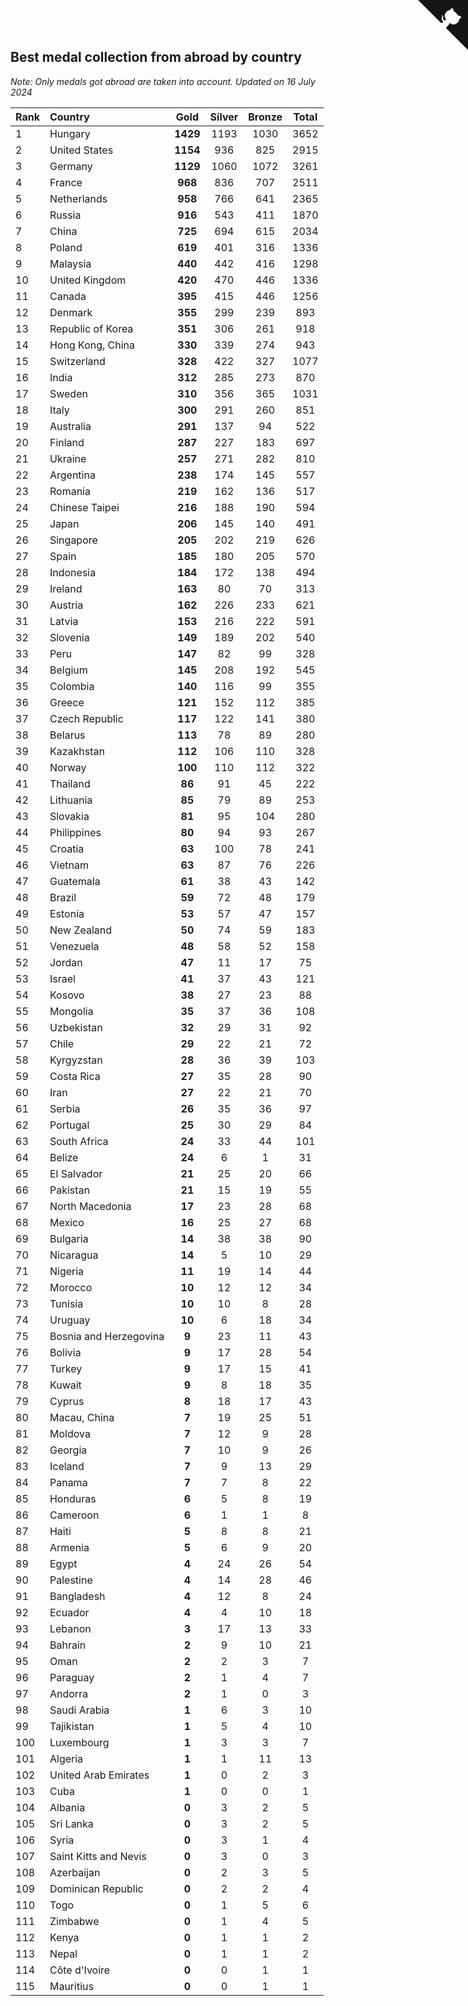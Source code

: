 ## Best medal collection from abroad by country

*Note: Only medals got abroad are taken into account.*
*Updated on 16 July 2024*

| Rank | Country | Gold | Silver | Bronze | Total |
| :--- | :--- | :--: | :--: | :--: | :--: |
| 1 | Hungary | **1429** | 1193 | 1030 | 3652 |
| 2 | United States | **1154** | 936 | 825 | 2915 |
| 3 | Germany | **1129** | 1060 | 1072 | 3261 |
| 4 | France | **968** | 836 | 707 | 2511 |
| 5 | Netherlands | **958** | 766 | 641 | 2365 |
| 6 | Russia | **916** | 543 | 411 | 1870 |
| 7 | China | **725** | 694 | 615 | 2034 |
| 8 | Poland | **619** | 401 | 316 | 1336 |
| 9 | Malaysia | **440** | 442 | 416 | 1298 |
| 10 | United Kingdom | **420** | 470 | 446 | 1336 |
| 11 | Canada | **395** | 415 | 446 | 1256 |
| 12 | Denmark | **355** | 299 | 239 | 893 |
| 13 | Republic of Korea | **351** | 306 | 261 | 918 |
| 14 | Hong Kong, China | **330** | 339 | 274 | 943 |
| 15 | Switzerland | **328** | 422 | 327 | 1077 |
| 16 | India | **312** | 285 | 273 | 870 |
| 17 | Sweden | **310** | 356 | 365 | 1031 |
| 18 | Italy | **300** | 291 | 260 | 851 |
| 19 | Australia | **291** | 137 | 94 | 522 |
| 20 | Finland | **287** | 227 | 183 | 697 |
| 21 | Ukraine | **257** | 271 | 282 | 810 |
| 22 | Argentina | **238** | 174 | 145 | 557 |
| 23 | Romania | **219** | 162 | 136 | 517 |
| 24 | Chinese Taipei | **216** | 188 | 190 | 594 |
| 25 | Japan | **206** | 145 | 140 | 491 |
| 26 | Singapore | **205** | 202 | 219 | 626 |
| 27 | Spain | **185** | 180 | 205 | 570 |
| 28 | Indonesia | **184** | 172 | 138 | 494 |
| 29 | Ireland | **163** | 80 | 70 | 313 |
| 30 | Austria | **162** | 226 | 233 | 621 |
| 31 | Latvia | **153** | 216 | 222 | 591 |
| 32 | Slovenia | **149** | 189 | 202 | 540 |
| 33 | Peru | **147** | 82 | 99 | 328 |
| 34 | Belgium | **145** | 208 | 192 | 545 |
| 35 | Colombia | **140** | 116 | 99 | 355 |
| 36 | Greece | **121** | 152 | 112 | 385 |
| 37 | Czech Republic | **117** | 122 | 141 | 380 |
| 38 | Belarus | **113** | 78 | 89 | 280 |
| 39 | Kazakhstan | **112** | 106 | 110 | 328 |
| 40 | Norway | **100** | 110 | 112 | 322 |
| 41 | Thailand | **86** | 91 | 45 | 222 |
| 42 | Lithuania | **85** | 79 | 89 | 253 |
| 43 | Slovakia | **81** | 95 | 104 | 280 |
| 44 | Philippines | **80** | 94 | 93 | 267 |
| 45 | Croatia | **63** | 100 | 78 | 241 |
| 46 | Vietnam | **63** | 87 | 76 | 226 |
| 47 | Guatemala | **61** | 38 | 43 | 142 |
| 48 | Brazil | **59** | 72 | 48 | 179 |
| 49 | Estonia | **53** | 57 | 47 | 157 |
| 50 | New Zealand | **50** | 74 | 59 | 183 |
| 51 | Venezuela | **48** | 58 | 52 | 158 |
| 52 | Jordan | **47** | 11 | 17 | 75 |
| 53 | Israel | **41** | 37 | 43 | 121 |
| 54 | Kosovo | **38** | 27 | 23 | 88 |
| 55 | Mongolia | **35** | 37 | 36 | 108 |
| 56 | Uzbekistan | **32** | 29 | 31 | 92 |
| 57 | Chile | **29** | 22 | 21 | 72 |
| 58 | Kyrgyzstan | **28** | 36 | 39 | 103 |
| 59 | Costa Rica | **27** | 35 | 28 | 90 |
| 60 | Iran | **27** | 22 | 21 | 70 |
| 61 | Serbia | **26** | 35 | 36 | 97 |
| 62 | Portugal | **25** | 30 | 29 | 84 |
| 63 | South Africa | **24** | 33 | 44 | 101 |
| 64 | Belize | **24** | 6 | 1 | 31 |
| 65 | El Salvador | **21** | 25 | 20 | 66 |
| 66 | Pakistan | **21** | 15 | 19 | 55 |
| 67 | North Macedonia | **17** | 23 | 28 | 68 |
| 68 | Mexico | **16** | 25 | 27 | 68 |
| 69 | Bulgaria | **14** | 38 | 38 | 90 |
| 70 | Nicaragua | **14** | 5 | 10 | 29 |
| 71 | Nigeria | **11** | 19 | 14 | 44 |
| 72 | Morocco | **10** | 12 | 12 | 34 |
| 73 | Tunisia | **10** | 10 | 8 | 28 |
| 74 | Uruguay | **10** | 6 | 18 | 34 |
| 75 | Bosnia and Herzegovina | **9** | 23 | 11 | 43 |
| 76 | Bolivia | **9** | 17 | 28 | 54 |
| 77 | Turkey | **9** | 17 | 15 | 41 |
| 78 | Kuwait | **9** | 8 | 18 | 35 |
| 79 | Cyprus | **8** | 18 | 17 | 43 |
| 80 | Macau, China | **7** | 19 | 25 | 51 |
| 81 | Moldova | **7** | 12 | 9 | 28 |
| 82 | Georgia | **7** | 10 | 9 | 26 |
| 83 | Iceland | **7** | 9 | 13 | 29 |
| 84 | Panama | **7** | 7 | 8 | 22 |
| 85 | Honduras | **6** | 5 | 8 | 19 |
| 86 | Cameroon | **6** | 1 | 1 | 8 |
| 87 | Haiti | **5** | 8 | 8 | 21 |
| 88 | Armenia | **5** | 6 | 9 | 20 |
| 89 | Egypt | **4** | 24 | 26 | 54 |
| 90 | Palestine | **4** | 14 | 28 | 46 |
| 91 | Bangladesh | **4** | 12 | 8 | 24 |
| 92 | Ecuador | **4** | 4 | 10 | 18 |
| 93 | Lebanon | **3** | 17 | 13 | 33 |
| 94 | Bahrain | **2** | 9 | 10 | 21 |
| 95 | Oman | **2** | 2 | 3 | 7 |
| 96 | Paraguay | **2** | 1 | 4 | 7 |
| 97 | Andorra | **2** | 1 | 0 | 3 |
| 98 | Saudi Arabia | **1** | 6 | 3 | 10 |
| 99 | Tajikistan | **1** | 5 | 4 | 10 |
| 100 | Luxembourg | **1** | 3 | 3 | 7 |
| 101 | Algeria | **1** | 1 | 11 | 13 |
| 102 | United Arab Emirates | **1** | 0 | 2 | 3 |
| 103 | Cuba | **1** | 0 | 0 | 1 |
| 104 | Albania | **0** | 3 | 2 | 5 |
| 105 | Sri Lanka | **0** | 3 | 2 | 5 |
| 106 | Syria | **0** | 3 | 1 | 4 |
| 107 | Saint Kitts and Nevis | **0** | 3 | 0 | 3 |
| 108 | Azerbaijan | **0** | 2 | 3 | 5 |
| 109 | Dominican Republic | **0** | 2 | 2 | 4 |
| 110 | Togo | **0** | 1 | 5 | 6 |
| 111 | Zimbabwe | **0** | 1 | 4 | 5 |
| 112 | Kenya | **0** | 1 | 1 | 2 |
| 113 | Nepal | **0** | 1 | 1 | 2 |
| 114 | Côte d'Ivoire | **0** | 0 | 1 | 1 |
| 115 | Mauritius | **0** | 0 | 1 | 1 |


<a href="https://github.com/JustinTimeCuber/wca_statistics" class="github-corner" aria-label="View source on Github"><svg width="80" height="80" viewBox="0 0 250 250" style="fill:#151513; color:#fff; position: absolute; top: 0; border: 0; right: 0;" aria-hidden="true"><path d="M0,0 L115,115 L130,115 L142,142 L250,250 L250,0 Z"></path><path d="M128.3,109.0 C113.8,99.7 119.0,89.6 119.0,89.6 C122.0,82.7 120.5,78.6 120.5,78.6 C119.2,72.0 123.4,76.3 123.4,76.3 C127.3,80.9 125.5,87.3 125.5,87.3 C122.9,97.6 130.6,101.9 134.4,103.2" fill="currentColor" style="transform-origin: 130px 106px;" class="octo-arm"></path><path d="M115.0,115.0 C114.9,115.1 118.7,116.5 119.8,115.4 L133.7,101.6 C136.9,99.2 139.9,98.4 142.2,98.6 C133.8,88.0 127.5,74.4 143.8,58.0 C148.5,53.4 154.0,51.2 159.7,51.0 C160.3,49.4 163.2,43.6 171.4,40.1 C171.4,40.1 176.1,42.5 178.8,56.2 C183.1,58.6 187.2,61.8 190.9,65.4 C194.5,69.0 197.7,73.2 200.1,77.6 C213.8,80.2 216.3,84.9 216.3,84.9 C212.7,93.1 206.9,96.0 205.4,96.6 C205.1,102.4 203.0,107.8 198.3,112.5 C181.9,128.9 168.3,122.5 157.7,114.1 C157.9,116.9 156.7,120.9 152.7,124.9 L141.0,136.5 C139.8,137.7 141.6,141.9 141.8,141.8 Z" fill="currentColor" class="octo-body"></path></svg></a><style>.github-corner:hover .octo-arm{animation:octocat-wave 560ms ease-in-out}@keyframes octocat-wave{0%,100%{transform:rotate(0)}20%,60%{transform:rotate(-25deg)}40%,80%{transform:rotate(10deg)}}@media (max-width:500px){.github-corner:hover .octo-arm{animation:none}.github-corner .octo-arm{animation:octocat-wave 560ms ease-in-out}}</style>
